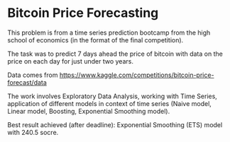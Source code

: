 # Bitcoin Price Forecasting

This problem is from a time series prediction bootcamp from the high school of economics (in the format of the final competition).

The task was to predict 7 days ahead the price of bitcoin with data on the price on each day for just under two years.

Data comes from https://www.kaggle.com/competitions/bitcoin-price-forecast/data

The work involves Exploratory Data Analysis, working with Time Series, application of different models in context of time series (Naive model, Linear model, Boosting, Exponential Smoothing model).

Best result achieved (after deadline): Exponential Smoothing (ETS) model with 240.5 socre.
